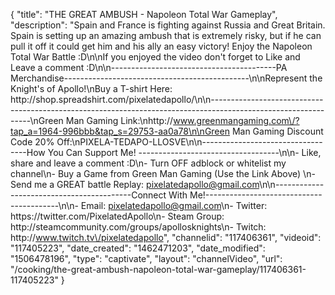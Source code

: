 {
    "title": "THE GREAT AMBUSH - Napoleon Total War Gameplay",
    "description": "Spain and France is fighting against Russia and Great Britain.  Spain is setting up an amazing ambush that is extremely risky, but if he can pull it off it could get him and his ally an easy victory!  Enjoy the Napoleon Total War Battle :D\n\nIf you enjoyed the video don't forget to Like and Leave a comment :D\n\n-----------------------------------------PA Merchandise----------------------------------------------\n\nRepresent the Knight's of Apollo!\nBuy a T-shirt Here: http:\/\/shop.spreadshirt.com\/pixelatedapollo\/\n\n---------------------------------------------------------------------------------------------------------------\nGreen Man Gaming Link:\nhttp:\/\/www.greenmangaming.com\/?tap_a=1964-996bbb&tap_s=29753-aa0a78\n\nGreen Man Gaming Discount Code 20% Off:\nPIXELA-TEDAPO-LLOSVE\n\n----------------------------------How You Can Support Me! -----------------------------------\n\n- Like, share and leave a comment :D\n- Turn OFF adblock or whitelist my channel\n- Buy a Game from Green Man Gaming (Use the Link Above) \n- Send me a GREAT battle Replay: pixelatedapollo@gmail.com\n\n------------------------------------------Connect With Me!-----------------------------------------\n\n- Email: pixelatedapollo@gmail.com\n- Twitter: https:\/\/twitter.com\/PixelatedApollo\n- Steam Group:  http:\/\/steamcommunity.com\/groups\/apollosknights\n- Twitch: http:\/\/www.twitch.tv\/pixelatedapollo",
    "channelid": "117406361",
    "videoid": "117405223",
    "date_created": "1462471203",
    "date_modified": "1506478196",
    "type": "captivate",
    "layout": "channelVideo",
    "url": "\/cooking\/the-great-ambush-napoleon-total-war-gameplay\/117406361-117405223"
}